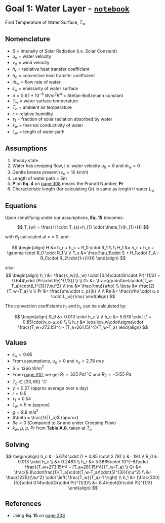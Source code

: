 # Goal 1: Water Layer - [`notebook`](water_surf_temp.ipynb)

Find Temperature of Water Surface, $T_w$

## Nomenclature

* $S$ = Intensity of Solar Radiation (i.e. Solar Constant)
* $u_o$ = water velocity
* $v_o$ = wind velocity
* $h_r$ = radiative heat transfer coefficient
* $h_c$ = convective heat transfer coefficient
* $\dot{m}_w$ = flow rate of water
* $\epsilon_w$ = emissivity of water surface
* $\sigma = 5.67*10^{-8}\ W/m^2K^4$ = Stefan-Boltzmann constant
* $T_w$ = water surface temperature
* $T_a$ = ambient air temperature
* $r$ = relative humidity
* $\tau_1$ = fraction of solar radiation absorbed by water
* $k_w$ = thermal conductivity of water
* $L_w$ = length of water path

## Assumptions

1. Steady state
2. Water has creeping flow, i.e. water velocity $u_0 = 0$ and $\dot{m}_w=0$
3. Gentle breeze present ($v_o = 10\ km/h$)
4. Length of water path = 5m
5. **P** on **Eq. 4** on [page 308](../docs/papers/Experimental_validation_of_a_thermal_mod.pdf) means the Prandtl Number, **Pr**
6. Characteristic length (for calculating Gr) is same as length if water $L_w$

## Equations

Upon simplifying under our assumptions, **Eq. 15** becomes:

$$ T_{w} = \frac{H \cdot T_{s}+h_{1} \cdot \theta_1}{h_{1}+H} $$

with $\theta_1$ calculated at $x=0$, and:

$$
\begin{align}
  H &= h_r + h_c + R_0 \cdot R_1 \\ \\
  H_1 &= h_r + h_c + \gamma \cdot R_0 \cdot R_1 \\ \\
  T_s &= \frac{\tau_1\cdot S + H_1\cdot T_A - R_0\cdot R_2\cdot(1-r)}{H}
\end{align}
$$

also:
$$
\begin{align}
  h_1 &= \frac{k_w}{L_w} \cdot [0.14\cdot(Gr\cdot Pr)^{1/3} + 0.644\cdot (Pr\cdot Re)^{1/3}] \\ \\
  Gr &= \frac{g\cdot\beta\cdot(T_w-T_a)\cdot(L)^{3}}{\nu^2} \\
  \nu &= \frac{\mu}{\rho} \\
  \beta &= \frac{2}{T_w+T_a} \\ \\
  Pr &= \frac{\mu\cdot c_p}{k} \\ \\
  Re &= \frac{\rho \cdot u_o \cdot L_w}{\mu}
\end{align}
$$

The convection coefficients $h_r$ and $h_c$ can be calculated by:

$$
\begin{align}
  R_0 &= 0.013 \cdot h_c \\ \\
  h_c &= 5.678 \cdot (1 + 0.85\cdot(v_o-u_o)) \\ \\
  h_r &= \epsilon_w\cdot\sigma\cdot \frac{(T_w+273.15)^4 - (T_a+261.15)^4}{T_w-T_a}
\end{align}
$$

## Values

* $\epsilon_w = 0.95$
* From assumptions, $u_o = 0$ and $v_o = 2.78\ m/s$
* $S = 1366\ W/m^2$
* From [page 310](../docs/papers/Experimental_validation_of_a_thermal_mod.pdf), we get $R_1=325\ Pa/^\circ C$ and $R_2 = -5155\ Pa$
* $T_a \in [30,60]\ ^\circ C$
* $\gamma=0.27$ (approx average over a day)
* $r = 0.5$
* $\tau_1=0.54$
* $L_w = 5\ m$ (approx)
* $g = 9.8\ m/s^2$
* $\beta = \frac{1}{T_a}$ (approx)
* $Re = 0$ (Compared to Gr and under Creeping Flow)
* $k_w,\ \mu,\ \rho,\ Pr$ from **Table A.6**, taken at $T_a$

## Solving

$$
\begin{align}
  h_c &= 5.678 \cdot (1 + 0.85 \cdot 2.78) \\
      &= 19.1 \\
  R_0 &= 0.013 \cdot h_c \\
      &= 0.2483 \\
  h_r &= 5.3865\cdot 10^{−8}\cdot \frac{(T_w+273.15)^4 - (T_a+261.15)^4}{T_w-T_a} \\
  Gr  &= \frac{9.8\cdot\frac{1}{T_a}\cdot(T_w-T_a)\cdot(5)^{3}}{\nu^2} \\
      &= \frac{1225}{\nu^2} \cdot \left( \frac{T_w}{T_a}-1 \right) \\
  h_1 &= (\frac{300}{5})\cdot 0.14\cdot(Gr\cdot Pr)^{1/3}\\
      &= 8.4\cdot(Gr\cdot Pr)^{1/3}
\end{align}
$$

## References

* Using **Eq. 15** on [page 308](../docs/papers/Experimental_validation_of_a_thermal_mod.pdf)
